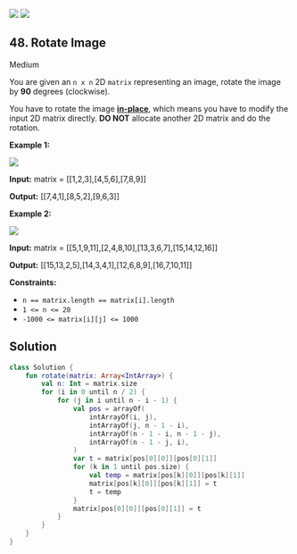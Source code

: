 [![](https://img.shields.io/github/stars/LeetCode-Top-Interview-150/LeetCode-Top-Interview-150?label=Stars&style=flat-square)](https://github.com/LeetCode-Top-Interview-150/LeetCode-Top-Interview-150)
[![](https://img.shields.io/github/forks/LeetCode-Top-Interview-150/LeetCode-Top-Interview-150?label=Fork%20me%20on%20GitHub%20&style=flat-square)](https://github.com/LeetCode-Top-Interview-150/LeetCode-Top-Interview-150/fork)

## 48\. Rotate Image

Medium

You are given an `n x n` 2D `matrix` representing an image, rotate the image by **90** degrees (clockwise).

You have to rotate the image [**in-place**](https://en.wikipedia.org/wiki/In-place_algorithm), which means you have to modify the input 2D matrix directly. **DO NOT** allocate another 2D matrix and do the rotation.

**Example 1:**

![](https://assets.leetcode.com/uploads/2020/08/28/mat1.jpg)

**Input:** matrix = \[\[1,2,3],[4,5,6],[7,8,9]]

**Output:** [[7,4,1],[8,5,2],[9,6,3]]

**Example 2:**

![](https://assets.leetcode.com/uploads/2020/08/28/mat2.jpg)

**Input:** matrix = \[\[5,1,9,11],[2,4,8,10],[13,3,6,7],[15,14,12,16]]

**Output:** [[15,13,2,5],[14,3,4,1],[12,6,8,9],[16,7,10,11]]

**Constraints:**

*   `n == matrix.length == matrix[i].length`
*   `1 <= n <= 20`
*   `-1000 <= matrix[i][j] <= 1000`

## Solution

```kotlin
class Solution {
    fun rotate(matrix: Array<IntArray>) {
        val n: Int = matrix.size
        for (i in 0 until n / 2) {
            for (j in i until n - i - 1) {
                val pos = arrayOf(
                    intArrayOf(i, j),
                    intArrayOf(j, n - 1 - i),
                    intArrayOf(n - 1 - i, n - 1 - j),
                    intArrayOf(n - 1 - j, i),
                )
                var t = matrix[pos[0][0]][pos[0][1]]
                for (k in 1 until pos.size) {
                    val temp = matrix[pos[k][0]][pos[k][1]]
                    matrix[pos[k][0]][pos[k][1]] = t
                    t = temp
                }
                matrix[pos[0][0]][pos[0][1]] = t
            }
        }
    }
}
```